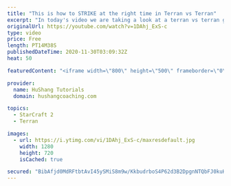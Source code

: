 ```yaml
---
title: "This is how to STRIKE at the right time in Terran vs Terran"
excerpt: "In today's video we are taking a look at a terran vs terran game I played that showcases some patience and how I like to calculate when it's the correct time to attack!  Coaching -------------------------------------------------------------------------- Website: https://www.hushangcoaching.com  Interested"
originalUrl: https://youtube.com/watch?v=1DAhj_ExS-c
type: video
price: Free
length: PT14M38S
publishedDateTime: 2020-11-30T03:09:32Z
heat: 50

featuredContent: "<iframe width=\"800\" height=\"500\" frameborder=\"0\" src=\"https://www.youtube.com/embed/1DAhj_ExS-c\" allow=\"accelerometer; autoplay; encrypted-media; gyroscope; picture-in-picture\" allowfullscreen></iframe>"

provider:
  name: HuShang Tutorials
  domain: hushangcoaching.com

topics:
  - StarCraft 2
  - Terran

images:
  - url: https://i.ytimg.com/vi/1DAhj_ExS-c/maxresdefault.jpg
    width: 1280
    height: 720
    isCached: true

secured: "BibAfjd0MdRFtbtAvI45ySMiS8m9w/KkbudrboS4P62d3B2DpgnNTQbFJ0kuH7p3n5Larp76TqYO7UBifbIUNduB84CP2IKtsGl9vP1hW3QI7LnutR+Oyq4W2V2tpkMcRdEWLVM9NhUh+Rl0SNQ8qg8hqw5U6CyVi1BQ7U/oZ/3FFf71wLx6PxogTDQcRo3PurOHePK4axW7Vua+9E5IQEPJInQBfkQnPBQYK9qFOrfDqNz6lNNEQkaM734q0TUwBWeOJDwNYf1bQWRkvcfWdBHKhhCMpw7/ZXZvl90jB0ol/2mxDrR/+agMskmuWK1+MgyWVyIpkhFopyMTiTq1ME6QEnc8n/fdPnYjOBsqFyMq/KLT/lMfmWi2G4VsgMnmUMLciPbvrRGiI6x0CeCn4+bgdT5EJLATY1mSH8tvTXE=;Evjbq6CNtLsWV483Mrm7Yw=="
---
```


